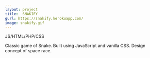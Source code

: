 ```yaml
---
layout: project
title:  SNAKIFY
gurl: https://snakify.herokuapp.com/
image: snakify.gif
---
```

JS/HTML/PHP/CSS

Classic game of Snake. Built using JavaScript and vanilla CSS. Design concept of space race.
